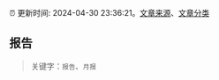:alarm_clock: 更新时间: 2024-04-30 23:36:21。[文章来源](/README.md)、[文章分类](/TAGS.md)

## 报告


> 关键字：`报告`、`月报`



